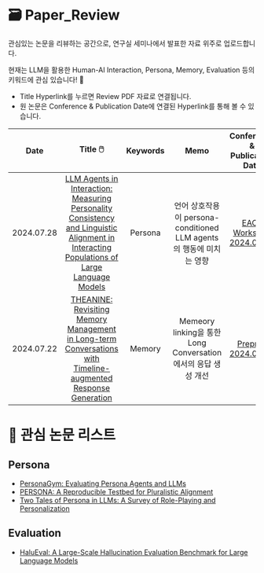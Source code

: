 # 🗃️ Paper_Review
관심있는 논문을 리뷰하는 공간으로, 연구실 세미나에서 발표한 자료 위주로 업로드합니다.

현재는 LLM을 활용한 Human-AI Interaction, Persona, Memory, Evaluation 등의 키워드에 관심 있습니다! 🐣

- Title Hyperlink를 누르면 Review PDF 자료로 연결됩니다.
- 원 논문은 Conference & Publication Date에 연결된 Hyperlink를 통해 볼 수 있습니다.



|   Date  |               Title  🖱️       |  Keywords  | Memo | Conference & Publication Date  |
|:----------------:|:---------------------------------:|:----------:|:------------:|:-----------------:|
| 2024.07.28 | [LLM Agents in Interaction: Measuring Personality Consistency and Linguistic Alignment in Interacting Populations of Large Language Models](https://github.com/Minju-nimm/Paper_Review/blob/main/Persona/LLM_Agents_in_Interaction.pdf)|   Persona   |  언어 상호작용이 persona-conditioned LLM agents의 행동에 미치는 영향 | [EACL Workshop </br> 2024.02.05](https://arxiv.org/abs/2402.02896)      |
|  2024.07.22   | [THEANINE: Revisiting Memory Management in Long-term Conversations with Timeline-augmented Response Generation](https://github.com/Minju-nimm/Paper_Review/blob/main/Memory/THEANINE.pdf)|   Memory   | Memeory linking을 통한 Long Conversation에서의 응답 생성 개선  | [Preprint </br> 2024.06.16](https://arxiv.org/abs/2406.10996)      |



# 👀 관심 논문 리스트
## Persona
- [PersonaGym: Evaluating Persona Agents and LLMs](https://arxiv.org/abs/2407.18416)
- [PERSONA: A Reproducible Testbed for Pluralistic Alignment](https://www.arxiv.org/abs/2407.17387)
- [Two Tales of Persona in LLMs: A Survey of Role-Playing and Personalization](https://arxiv.org/abs/2406.01171)

## Evaluation
- [HaluEval: A Large-Scale Hallucination Evaluation Benchmark for Large Language Models](https://github.com/RUCAIBox/HaluEval)
